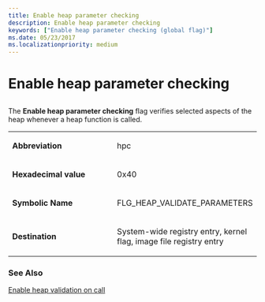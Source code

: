 ```yaml
---
title: Enable heap parameter checking
description: Enable heap parameter checking
keywords: ["Enable heap parameter checking (global flag)"]
ms.date: 05/23/2017
ms.localizationpriority: medium
---
```


# Enable heap parameter checking


## <span id="ddk_enable_heap_parameter_checking_dtools"></span><span id="DDK_ENABLE_HEAP_PARAMETER_CHECKING_DTOOLS"></span>


The **Enable heap parameter checking** flag verifies selected aspects of the heap whenever a heap function is called.

<table>
<colgroup>
<col width="50%" />
<col width="50%" />
</colgroup>
<tbody>
<tr class="odd">
<td align="left"><p><strong>Abbreviation</strong></p></td>
<td align="left"><p>hpc</p></td>
</tr>
<tr class="even">
<td align="left"><p><strong>Hexadecimal value</strong></p></td>
<td align="left"><p>0x40</p></td>
</tr>
<tr class="odd">
<td align="left"><p><strong>Symbolic Name</strong></p></td>
<td align="left"><p>FLG_HEAP_VALIDATE_PARAMETERS</p></td>
</tr>
<tr class="even">
<td align="left"><p><strong>Destination</strong></p></td>
<td align="left"><p>System-wide registry entry, kernel flag, image file registry entry</p></td>
</tr>
</tbody>
</table>

 

### <span id="see_also"></span><span id="SEE_ALSO"></span>See Also

[Enable heap validation on call](enable-heap-validation-on-call.md)

 

 





